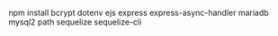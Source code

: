 npm install bcrypt dotenv ejs express express-async-handler mariadb mysql2 path sequelize sequelize-cli

 
